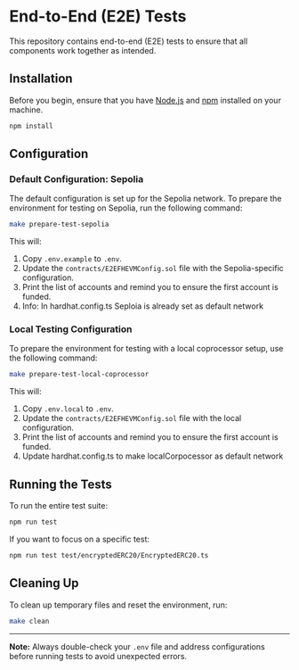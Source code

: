 # End-to-End (E2E) Tests

This repository contains end-to-end (E2E) tests to ensure that all components work together as intended.

## Installation

Before you begin, ensure that you have [Node.js](https://nodejs.org/) and [npm](https://www.npmjs.com/) installed on your machine.

```bash
npm install
```

## Configuration

### Default Configuration: Sepolia

The default configuration is set up for the Sepolia network. To prepare the environment for testing on Sepolia, run the following command:

```bash
make prepare-test-sepolia
```

This will:

1. Copy `.env.example` to `.env`.
2. Update the `contracts/E2EFHEVMConfig.sol` file with the Sepolia-specific configuration.
3. Print the list of accounts and remind you to ensure the first account is funded.
4. Info: In hardhat.config.ts Seploia is already set as default network

### Local Testing Configuration

To prepare the environment for testing with a local coprocessor setup, use the following command:

```bash
make prepare-test-local-coprocessor
```

This will:

1. Copy `.env.local` to `.env`.
2. Update the `contracts/E2EFHEVMConfig.sol` file with the local configuration.
3. Print the list of accounts and remind you to ensure the first account is funded.
4. Update hardhat.config.ts to make localCorpocessor as default network

## Running the Tests

To run the entire test suite:

```bash
npm run test
```

If you want to focus on a specific test:

```bash
npm run test test/encryptedERC20/EncryptedERC20.ts
```

## Cleaning Up

To clean up temporary files and reset the environment, run:

```bash
make clean
```

---

**Note:** Always double-check your `.env` file and address configurations before running tests to avoid unexpected errors.
